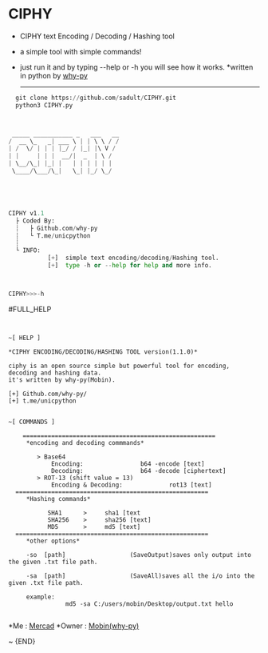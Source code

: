 # CIPHY 
* CIPHY text Encoding / Decoding / Hashing tool 
* a simple tool with simple commands! 
* just run it and by typing --help or -h you will see how it works. 
*written in python by [why-py](https://github.com/why-py)
  
   ***
   
```python
  git clone https://github.com/sadult/CIPHY.git
  python3 CIPHY.py
```
```python


 _____ ___________ _   ___   __
/  __ \_   _| ___ \ | | \ \ / /
| /  \/ | | | |_/ / |_| |\ V /
| |     | | |  __/|  _  | \ /
| \__/\_| |_| |   | | | | | |
 \____/\___/\_|   \_| |_/ \_/





CIPHY v1.1
  ├ Coded By:
  ┊   ├ Github.com/why-py
  ┊   └ T.me/unicpython
  ┊
  └ INFO:
           [+]  simple text encoding/decoding/Hashing tool.
           [+]  type -h or --help for help and more info.



CIPHY>>>-h
```
#FULL_HELP
```


~[ HELP ]

*CIPHY ENCODING/DECODING/HASHING TOOL version(1.1.0)*

ciphy is an open source simple but powerful tool for encoding, decoding and hashing data.
it's written by why-py(Mobin).

[+] Github.com/why-py/
[+] t.me/unicpython


~[ COMMANDS ]

    ======================================================
     *encoding and decoding commmands*

        > Base64
            Encoding:                b64 -encode [text]
            Decoding:                b64 -decode [ciphertext]
        > ROT-13 (shift value = 13)
            Encoding & Decoding:             rot13 [text]
  ======================================================
     *Hashing commands*

           SHA1      >     sha1 [text
           SHA256    >     sha256 [text]
           MD5       >     md5 [text]
  ======================================================
     *other options*

     -so  [path]                  (SaveOutput)saves only output into the given .txt file path.

     -sa  [path]                  (SaveAll)saves all the i/o into the given .txt file path.

     example:
                md5 -sa C:/users/mobin/Desktop/output.txt hello


```

*Me : [Mercad](https://github.com/Sadult) 
*Owner : [Mobin(why-py)](https://github.com/why-py) 

~ {END}
